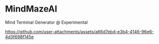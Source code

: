# MindMazeAI
Mind Terminal Generator @ Experimental 


https://github.com/user-attachments/assets/a66d7ebd-e3b4-4146-96e6-4d3f698f145e

